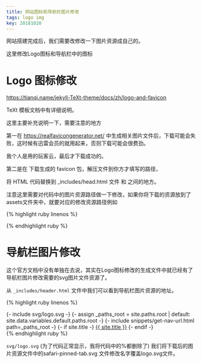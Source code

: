 ```yaml
---
title: 网站图标和导航栏图片修改
tags: logo img
key: 20181020
---
```


网站搭建完成后，我们需要改修改一下图片资源成自己的。

这里修改Logo图标和导航栏中的图标

Logo 图标修改
============

<https://tianqi.name/jekyll-TeXt-theme/docs/zh/logo-and-favicon>

TeXt 模板文档中有详细说明。

这里主要补充说明一下，需要注意的地方

第一在 <https://realfavicongenerator.net/> 中生成相关图片文件后，下载可能会失败，这时候有迅雷会员的就用起来，否则下载可能会很费劲。

我个人是用的玩客云，最后才下载成功的。

第二是在 下载生成的 favicon 包，解压文件到你方才填写的路径，

将 HTML 代码替换到 _includes/head.html 文件 <!-- begin favicon --> 和 <!-- end favicon --> 之间的地方。

注意这里需要对代码中的图片资源路径做一下修改，如果你将下载的资源放到了assets文件夹中，就要对应的修改资源路径例如

{% highlight ruby linenos %}
<!-- begin favicon -->
<link rel="apple-touch-icon" sizes="180x180" href="/assets/apple-touch-icon.png">
<link rel="icon" type="image/png" sizes="32x32" href="/assets/favicon-32x32.png">
<link rel="icon" type="image/png" sizes="16x16" href="/assets/favicon-16x16.png">
<link rel="manifest" href="/assets/site.webmanifest">
<link rel="mask-icon" href="/assets/safari-pinned-tab.svg" color="#5bbad5">
<meta name="msapplication-TileColor" content="#da532c">
<meta name="theme-color" content="#ffffff">
<!-- end favicon -->
{% endhighlight ruby %}



导航栏图片修改
============

这个官方文档中没有单独在去说，其实在Logo图标修改的生成文件中就已经有了导航栏图片修改需要的svg图片文件资源了。

从 `_includes/header.html`  文件中我们可以看到导航栏图片资源的地址。

{% highlight ruby linenos %}
<div class="header__brand">
  {- include svg/logo.svg -}
  {- assign _paths_root = site.paths.root | default: site.data.variables.default.paths.root  -}
  {- include snippets/get-nav-url.html path=_paths_root -}
  {- if site.title -}
    <a title="{- if site.description -}{{ site.description }}{- endif -}" href="{{ __return }}">{{ site.title }}</a>
  {- endif -}
</div>
{% endhighlight ruby %}

`svg/logo.svg`
(为了代码正常显示，我将代码中的%都删除了)
我们将下载后的图片资源文件中的safari-pinned-tab.svg 文件修改名字覆盖logo.svg文件。



